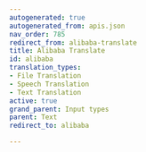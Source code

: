 ```yaml
---
autogenerated: true
autogenerated_from: apis.json
nav_order: 785
redirect_from: alibaba-translate
title: Alibaba Translate
id: alibaba
translation_types:
- File Translation
- Speech Translation
- Text Translation
active: true
grand_parent: Input types
parent: Text
redirect_to: alibaba

---
```



